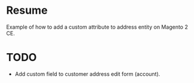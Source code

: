 # Resume
Example of how to add a custom attribute to address entity on Magento 2 CE.

# TODO
- Add custom field to customer address edit form (account).
